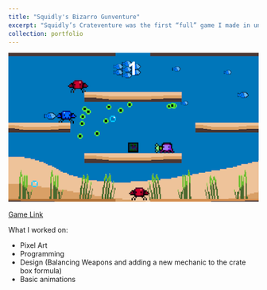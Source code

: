 ```yaml
---
title: "Squidly's Bizarro Gunventure"
excerpt: "Squidly’s Crateventure was the first “full” game I made in unity. A Super Crate Box clone. <br/><img src='/images/SquidlyCrateventure.png'>"
collection: portfolio
---
```



<img src='/images/SquidlyCrateventure.png'>

[Game Link](https://queenfii.itch.io/squidlys-crateventure)

What I worked on:

* Pixel Art
* Programming
* Design (Balancing Weapons and adding a new mechanic to the crate box formula)
* Basic animations

 
